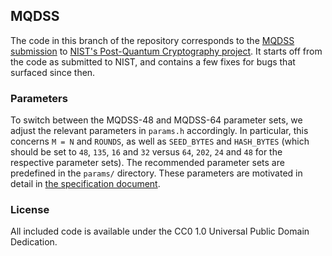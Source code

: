 ## MQDSS

The code in this branch of the repository corresponds to the [MQDSS submission](http://mqdss.org) to [NIST's Post-Quantum Cryptography project](https://csrc.nist.gov/Projects/Post-Quantum-Cryptography/Round-1-Submissions). It starts off from the code as submitted to NIST, and contains a few fixes for bugs that surfaced since then.

### Parameters

To switch between the MQDSS-48 and MQDSS-64 parameter sets, we adjust the relevant parameters in `params.h` accordingly. In particular, this concerns `M = N` and `ROUNDS`, as well as `SEED_BYTES` and `HASH_BYTES` (which should be set to `48`, `135`, `16` and `32` versus `64`, `202`, `24` and `48` for the respective parameter sets). The recommended parameter sets are predefined in the `params/` directory. These parameters are motivated in detail in [the specification document](http://mqdss.org/specification.html).

### License

All included code is available under the CC0 1.0 Universal Public Domain Dedication.
